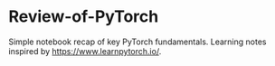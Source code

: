 # Review-of-PyTorch
Simple notebook recap of key PyTorch fundamentals.
Learning notes inspired by https://www.learnpytorch.io/.
